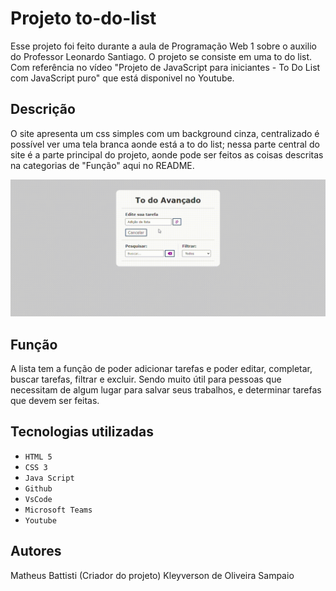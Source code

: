 # Projeto to-do-list
Esse projeto foi feito durante a aula de Programação Web 1 sobre o auxilio do Professor Leonardo Santiago. O projeto se consiste em uma to do list. Com referência no vídeo "Projeto de JavaScript para iniciantes - To Do List com JavaScript puro" que está disponivel no Youtube.

## Descrição 
O site apresenta um css simples com um background cinza, centralizado é possível ver uma tela branca aonde está a to do list; nessa parte central do site é a parte principal do projeto, aonde pode ser feitos as coisas descritas na categorias de "Função" aqui no README.

![Login](img/to-do.gif)

## Função
A lista tem a função de poder adicionar tarefas e poder editar, completar, buscar tarefas, filtrar e excluir. Sendo muito útil para pessoas que necessitam de algum lugar para salvar seus trabalhos, e determinar tarefas que devem ser feitas.

## Tecnologias utilizadas 
* ``HTML 5``
* ``CSS 3``
* ``Java Script``
* ``Github``
* ``VsCode``
* ``Microsoft Teams``
* ``Youtube``

## Autores
Matheus Battisti (Criador do projeto)
Kleyverson de Oliveira Sampaio 